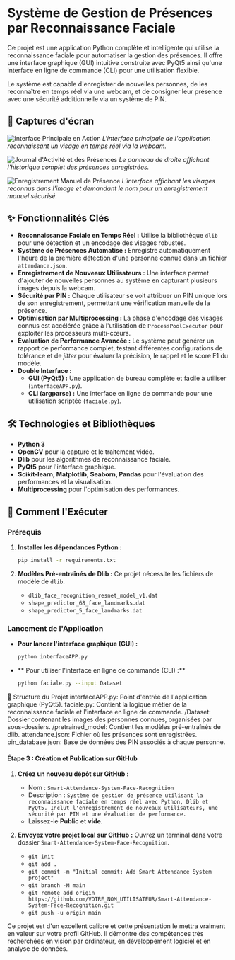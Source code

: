 # Système de Gestion de Présences par Reconnaissance Faciale

Ce projet est une application Python complète et intelligente qui utilise la reconnaissance faciale pour automatiser la gestion des présences. Il offre une interface graphique (GUI) intuitive construite avec PyQt5 ainsi qu'une interface en ligne de commande (CLI) pour une utilisation flexible.

Le système est capable d'enregistrer de nouvelles personnes, de les reconnaître en temps réel via une webcam, et de consigner leur présence avec une sécurité additionnelle via un système de PIN.

## 📸 Captures d'écran

![Interface Principale en Action](screenshots/01.png)
_L'interface principale de l'application reconnaissant un visage en temps réel via la webcam._

![Journal d'Activité et des Présences](screenshots/02.png)
_Le panneau de droite affichant l'historique complet des présences enregistrées._

![Enregistrement Manuel de Présence](screenshots/03.png)
_L'interface affichant les visages reconnus dans l'image et demandant le nom pour un enregistrement manuel sécurisé._

## ✨ Fonctionnalités Clés

- **Reconnaissance Faciale en Temps Réel :** Utilise la bibliothèque `dlib` pour une détection et un encodage des visages robustes.
- **Système de Présences Automatisé :** Enregistre automatiquement l'heure de la première détection d'une personne connue dans un fichier `attendance.json`.
- **Enregistrement de Nouveaux Utilisateurs :** Une interface permet d'ajouter de nouvelles personnes au système en capturant plusieurs images depuis la webcam.
- **Sécurité par PIN :** Chaque utilisateur se voit attribuer un PIN unique lors de son enregistrement, permettant une vérification manuelle de la présence.
- **Optimisation par Multiprocessing :** La phase d'encodage des visages connus est accélérée grâce à l'utilisation de `ProcessPoolExecutor` pour exploiter les processeurs multi-cœurs.
- **Évaluation de Performance Avancée :** Le système peut générer un rapport de performance complet, testant différentes configurations de tolérance et de *jitter* pour évaluer la précision, le rappel et le score F1 du modèle.
- **Double Interface :**
  - **GUI (PyQt5) :** Une application de bureau complète et facile à utiliser (`interfaceAPP.py`).
  - **CLI (argparse) :** Une interface en ligne de commande pour une utilisation scriptée (`faciale.py`).

## 🛠️ Technologies et Bibliothèques

- **Python 3**
- **OpenCV** pour la capture et le traitement vidéo.
- **Dlib** pour les algorithmes de reconnaissance faciale.
- **PyQt5** pour l'interface graphique.
- **Scikit-learn, Matplotlib, Seaborn, Pandas** pour l'évaluation des performances et la visualisation.
- **Multiprocessing** pour l'optimisation des performances.

## 🚀 Comment l'Exécuter

### Prérequis

1.  **Installer les dépendances Python :**
    ```bash
    pip install -r requirements.txt
    ```

2.  **Modèles Pré-entraînés de Dlib :**
    Ce projet nécessite les fichiers de modèle de `dlib`.
    - `dlib_face_recognition_resnet_model_v1.dat`
    - `shape_predictor_68_face_landmarks.dat`
    - `shape_predictor_5_face_landmarks.dat`

### Lancement de l'Application

- **Pour lancer l'interface graphique (GUI) :**
  ```bash
  python interfaceAPP.py

- ** Pour utiliser l'interface en ligne de commande (CLI) :**
  ```bash
  python faciale.py --input Dataset

📂 Structure du Projet
interfaceAPP.py: Point d'entrée de l'application graphique (PyQt5).
faciale.py: Contient la logique métier de la reconnaissance faciale et l'interface en ligne de commande.
/Dataset: Dossier contenant les images des personnes connues, organisées par sous-dossiers.
/pretrained_model: Contient les modèles pré-entraînés de dlib.
attendance.json: Fichier où les présences sont enregistrées.
pin_database.json: Base de données des PIN associés à chaque personne.


#### Étape 3 : Création et Publication sur GitHub

1.  **Créez un nouveau dépôt sur GitHub :**
    *   Nom : `Smart-Attendance-System-Face-Recognition`
    *   Description : `Système de gestion de présence utilisant la reconnaissance faciale en temps réel avec Python, Dlib et PyQt5. Inclut l'enregistrement de nouveaux utilisateurs, une sécurité par PIN et une évaluation de performance.`
    *   Laissez-le **Public** et **vide**.

2.  **Envoyez votre projet local sur GitHub :**
    Ouvrez un terminal dans votre dossier `Smart-Attendance-System-Face-Recognition`.

    *   `git init`
    *   `git add .`
    *   `git commit -m "Initial commit: Add Smart Attendance System project"`
    *   `git branch -M main`
    *   `git remote add origin https://github.com/VOTRE_NOM_UTILISATEUR/Smart-Attendance-System-Face-Recognition.git`
    *   `git push -u origin main`

Ce projet est d'un excellent calibre et cette présentation le mettra vraiment en valeur sur votre profil GitHub. Il démontre des compétences très recherchées en vision par ordinateur, en développement logiciel et en analyse de données.
